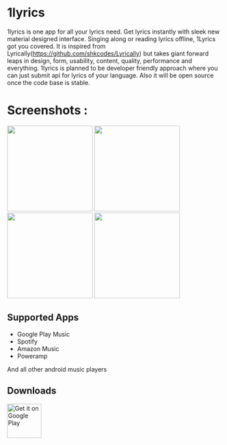 # 1lyrics

1lyrics is one app for all your lyrics need. Get lyrics instantly with sleek new material designed interface.  Singing along or reading lyrics offline,  1Lyrics got you covered.
It is inspired from Lyrically(https://github.com/shkcodes/Lyrically) but takes giant forward leaps in design, form, usability, content, quality, performance and everything.  1lyrics is planned to be developer friendly approach where you can just submit api for lyrics of your language. Also it will be open source once the code base is stable.


# Screenshots :
<img src="https://play-lh.googleusercontent.com/z-MDaFvDgfcUwf39GvPLANfrOYx2Zx51nmci6Lskkbl6A5E42W2Vec5CmXaK_4HrdVg=w1440-h620" width="200" /> <img src="https://play-lh.googleusercontent.com/KcQZ_TBVF8UyFKxtRlrEzVe97T1K7d8mtPulCbUEX0yBwMq0YzavK2xF4WtK2xOEtME=w1440-h620" width="200" /> <img src="https://play-lh.googleusercontent.com/w37cX22K65kObxvc80C1kHWWwbAlX2IR9uLsuLDMeGffiSyDbBIFLHMV54RCp0vP4w=w1440-h620" width="200" /> <img src="https://play-lh.googleusercontent.com/FD5w6OlyEPo4qWsEQthDuS3YnQrBNAYaAW_ZWPtHvQYouGWTHSabsbEZUDOxKtQAcHjk=w1440-h620" width="200" />

## Supported Apps 
* Google Play Music
* Spotify
* Amazon Music
* Poweramp

And all other android music players



## Downloads
[<img src="https://play.google.com/intl/en_us/badges/images/generic/en-play-badge.png"
     alt="Get it on Google Play"
     height="80">](https://play.google.com/store/apps/details?id=com.lyricslover.onelyrics)

